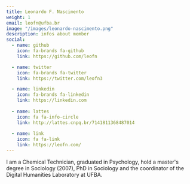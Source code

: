 ```yaml
---
title: Leonardo F. Nascimento
weight: 1
email: leofn@ufba.br
image: "/images/leonardo-nascimento.png"
description: infos about member
social:
  - name: github
    icon: fa-brands fa-github
    link: https://github.com/leofn

  - name: twitter
    icon: fa-brands fa-twitter
    link: https://twitter.com/leofn3

  - name: linkedin
    icon: fa-brands fa-linkedin
    link: https://linkedin.com
    
  - name: lattes
    icon: fa fa-info-circle
    link: http://lattes.cnpq.br/7141811368487014
    
  - name: link
    icon: fa fa-link
    link: https://leofn.com/
---
```


I am a Chemical Technician, graduated in Psychology, hold a master's degree in Sociology (2007), PhD in Sociology and the coordinator of the Digital Humanities Laboratory at UFBA.
